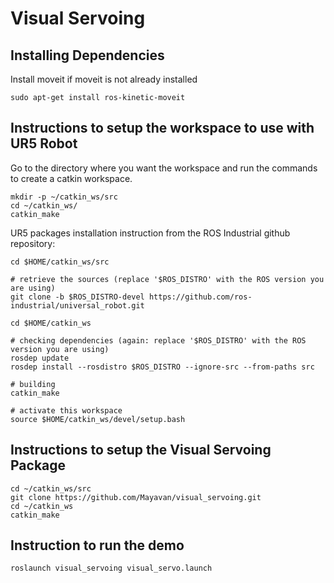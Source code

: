 # Visual Servoing

## Installing Dependencies

Install moveit if moveit is not already installed

```
sudo apt-get install ros-kinetic-moveit
```

## Instructions to setup the workspace to use with UR5 Robot

Go to the directory where you want the workspace and run the commands to create a catkin workspace.

```
mkdir -p ~/catkin_ws/src
cd ~/catkin_ws/
catkin_make
```

UR5 packages installation instruction from the ROS Industrial github repository:
```
cd $HOME/catkin_ws/src

# retrieve the sources (replace '$ROS_DISTRO' with the ROS version you are using)
git clone -b $ROS_DISTRO-devel https://github.com/ros-industrial/universal_robot.git

cd $HOME/catkin_ws

# checking dependencies (again: replace '$ROS_DISTRO' with the ROS version you are using)
rosdep update
rosdep install --rosdistro $ROS_DISTRO --ignore-src --from-paths src

# building
catkin_make

# activate this workspace
source $HOME/catkin_ws/devel/setup.bash
```

## Instructions to setup the Visual Servoing Package

```
cd ~/catkin_ws/src
git clone https://github.com/Mayavan/visual_servoing.git
cd ~/catkin_ws
catkin_make
```

## Instruction to run the demo

```
roslaunch visual_servoing visual_servo.launch 
```